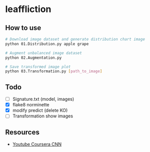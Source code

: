 # leaffliction

## How to use

```bash
# Download image dataset and generate distribution chart image
python 01.Distribution.py apple grape

# Augment unbalanced image dataset
python 02.Augmentation.py

# Save transformed image plot
python 03.Transformation.py [path_to_image]
```

## Todo

- [ ] Signature.txt (model, images)
- [x] flake8 norminette
- [x] modify predict (delete KO)
- [ ] Transformation show images

## Resources

- [Youtube Coursera CNN](https://www.youtube.com/playlist?list=PLkDaE6sCZn6Gl29AoE31iwdVwSG-KnDzF)
